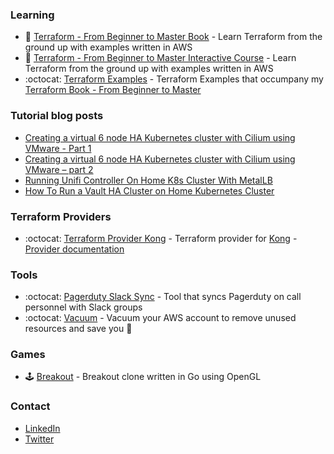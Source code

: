 

### Learning
- 📖 [Terraform - From Beginner to Master Book](https://leanpub.com/terraform-from-beginner-to-master) - Learn Terraform from the ground up with examples written in AWS
- 🧭 [Terraform - From Beginner to Master Interactive Course](https://www.educative.io/courses/terraform-beginner-master-aws) - Learn Terraform from the ground up with examples written in AWS
- :octocat: [Terraform Examples](https://github.com/kevholditch/terraform-beginner-to-master-examples) - Terraform Examples that occumpany my [Terraform Book - From Beginner to Master](https://leanpub.com/terraform-from-beginner-to-master)

### Tutorial blog posts
- [Creating a virtual 6 node HA Kubernetes cluster with Cilium using VMware - Part 1](https://kevinholditch.co.uk/2021/08/17/creating-a-virtual-6-node-ha-kubernetes-cluster-with-cilium-using-vmware-part-1/) 
- [Creating a virtual 6 node HA Kubernetes cluster with Cilium using VMware – part 2](https://kevinholditch.co.uk/2021/08/21/creating-a-virtual-6-node-ha-kubernetes-cluster-with-cilium-using-vmware-part-2/)
- [Running Unifi Controller On Home K8s Cluster With MetalLB](https://kevinholditch.co.uk/2022/02/18/running-unifi-controller-on-home-k8s-cluster-with-metallb/)
- [How To Run a Vault HA Cluster on Home Kubernetes Cluster](https://kevinholditch.co.uk/2022/03/08/how-to-run-a-vault-ha-cluster-on-home-kubernetes-cluster/)

### Terraform Providers
- :octocat: [Terraform Provider Kong](https://github.com/kevholditch/terraform-provider-kong) - Terraform provider for [Kong](https://konghq.com/kong/) - [Provider documentation](https://registry.terraform.io/providers/kevholditch/kong/latest/docs)

### Tools
- :octocat: [Pagerduty Slack Sync](https://github.com/kevholditch/go-pagerduty-slack-sync) - Tool that syncs Pagerduty on call personnel with Slack groups
- :octocat: [Vacuum](https://github.com/kevholditch/vacuum) - Vacuum your AWS account to remove unused resources and save you 💸

### Games
- 🕹️ [Breakout](https://github.com/kevholditch/breakout) - Breakout clone written in Go using OpenGL

### Contact
- [LinkedIn](https://www.linkedin.com/in/kevholditch/)
- [Twitter](https://twitter.com/kevholditch)
